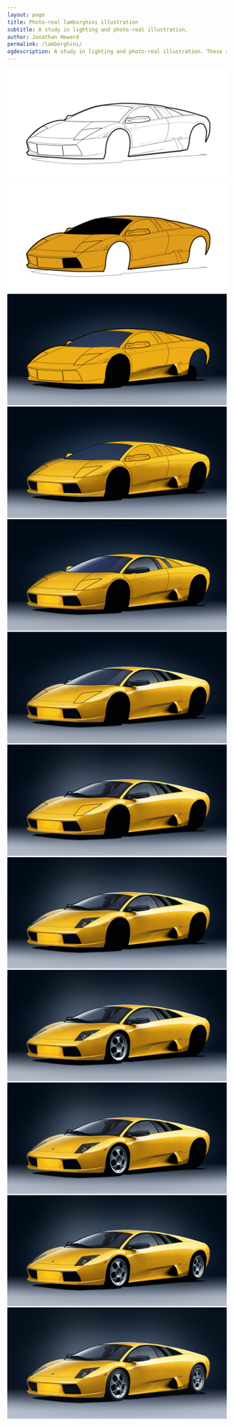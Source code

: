 ```yaml
---
layout: page
title: Photo-real lamborghini illustration
subtitle: A study in lighting and photo-real illustration.
author: Jonathan Howard
permalink: /lamborghini/
ogdescription: A study in lighting and photo-real illustration. These shots show the progress from a traced outline to the final thing.
---
```

<img src="/img/lamborghini/LamborghiniMurcielagoWIP1.jpg" alt="">
<img src="/img/lamborghini/LamborghiniMurcielagoWIP2.jpg" alt="">
<img src="/img/lamborghini/LamborghiniMurcielagoWIP4.jpg" alt="">
<img src="/img/lamborghini/LamborghiniMurcielagoWIP7.jpg" alt="">
<img src="/img/lamborghini/LamborghiniMurcielagoWIP9.jpg" alt="">
<img src="/img/lamborghini/LamborghiniMurcielagoWIP15.jpg" alt="">
<img src="/img/lamborghini/LamborghiniMurcielagoWIP17.jpg" alt="">
<img src="/img/lamborghini/LamborghiniMurcielagoWIP19.jpg" alt="">
<img src="/img/lamborghini/LamborghiniMurcielagoWIP20.jpg" alt="">
<img src="/img/lamborghini/LamborghiniMurcielagoWIP21.jpg" alt="">
<img src="/img/lamborghini/LamborghiniMurcielagoWIP22.jpg" alt="">
<img src="/img/lamborghini/final.jpg" alt="">
